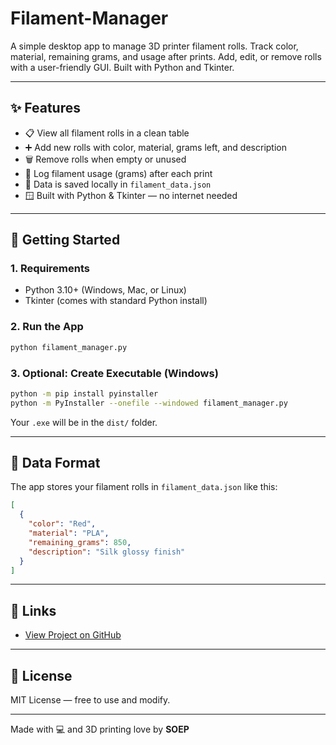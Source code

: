 # Filament-Manager
A simple desktop app to manage 3D printer filament rolls. Track color, material, remaining grams, and usage after prints. Add, edit, or remove rolls with a user-friendly GUI. Built with Python and Tkinter.


---

## ✨ Features

- 📋 View all filament rolls in a clean table
- ➕ Add new rolls with color, material, grams left, and description
- 🗑️ Remove rolls when empty or unused
- 🎯 Log filament usage (grams) after each print
- 💾 Data is saved locally in `filament_data.json`
- 🪟 Built with Python & Tkinter — no internet needed

---

## 🚀 Getting Started

### 1. Requirements
- Python 3.10+ (Windows, Mac, or Linux)
- Tkinter (comes with standard Python install)

### 2. Run the App
```bash
python filament_manager.py
```

### 3. Optional: Create Executable (Windows)
```bash
python -m pip install pyinstaller
python -m PyInstaller --onefile --windowed filament_manager.py
```
Your `.exe` will be in the `dist/` folder.

---

## 📂 Data Format

The app stores your filament rolls in `filament_data.json` like this:

```json
[
  {
    "color": "Red",
    "material": "PLA",
    "remaining_grams": 850,
    "description": "Silk glossy finish"
  }
]
```

---

## 🔗 Links

- [View Project on GitHub](https://github.com/EpicCat69/Filament-Manager)

---

## 📃 License

MIT License — free to use and modify.

---

Made with 💻 and 3D printing love by **SOEP**
